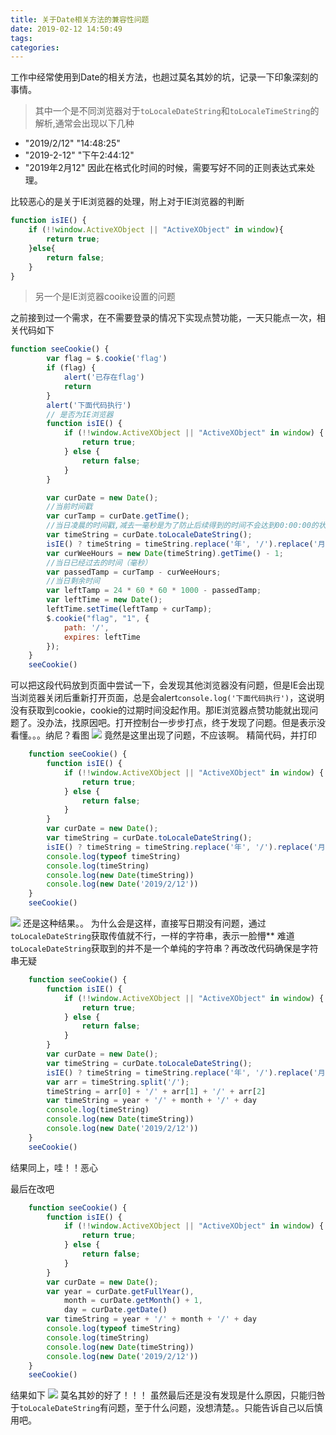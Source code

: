 ```yaml
---
title: 关于Date相关方法的兼容性问题
date: 2019-02-12 14:50:49
tags:
categories:
---
```


工作中经常使用到Date的相关方法，也趟过莫名其妙的坑，记录一下印象深刻的事情。
<!-- more -->
> 其中一个是不同浏览器对于`toLocaleDateString`和`toLocaleTimeString`的解析,通常会出现以下几种

* "2019/2/12" "14:48:25"
* "2019-2-12" "下午2:44:12"
* "2019年2月12" 
因此在格式化时间的时候，需要写好不同的正则表达式来处理。

比较恶心的是关于IE浏览器的处理，附上对于IE浏览器的判断
```javascript
function isIE() {
    if (!!window.ActiveXObject || "ActiveXObject" in window){
        return true;
    }else{
        return false;
    }
}
```
> 另一个是IE浏览器cooike设置的问题

之前接到过一个需求，在不需要登录的情况下实现点赞功能，一天只能点一次，相关代码如下
```javascript
function seeCookie() {
        var flag = $.cookie('flag')
        if (flag) {
            alert('已存在flag')
            return
        }
        alert('下面代码执行')
        // 是否为IE浏览器 
        function isIE() {
            if (!!window.ActiveXObject || "ActiveXObject" in window) {
                return true;
            } else {
                return false;
            }
        }

        var curDate = new Date();
        //当前时间戳
        var curTamp = curDate.getTime();
        //当日凌晨的时间戳,减去一毫秒是为了防止后续得到的时间不会达到00:00:00的状态
        var timeString = curDate.toLocaleDateString();
        isIE() ? timeString = timeString.replace('年', '/').replace('月', '/').replace('日', '') : '';
        var curWeeHours = new Date(timeString).getTime() - 1;
        //当日已经过去的时间（毫秒）
        var passedTamp = curTamp - curWeeHours;
        //当日剩余时间
        var leftTamp = 24 * 60 * 60 * 1000 - passedTamp;
        var leftTime = new Date();
        leftTime.setTime(leftTamp + curTamp);
        $.cookie("flag", "1", {
            path: '/',
            expires: leftTime
        });
    }
    seeCookie()
```
可以把这段代码放到页面中尝试一下，会发现其他浏览器没有问题，但是IE会出现当浏览器关闭后重新打开页面，总是会alert`console.log('下面代码执行')`，这说明没有获取到cookie，cookie的过期时间没起作用。那IE浏览器点赞功能就出现问题了。没办法，找原因吧。打开控制台一步步打点，终于发现了问题。但是表示没看懂。。。纳尼？看图
![](/images/IEcookie.png)
竟然是这里出现了问题，不应该啊。
精简代码，并打印
```javascript
    function seeCookie() {
        function isIE() {
            if (!!window.ActiveXObject || "ActiveXObject" in window) {
                return true;
            } else {
                return false;
            }
        }
        var curDate = new Date();
        var timeString = curDate.toLocaleDateString();
        isIE() ? timeString = timeString.replace('年', '/').replace('月', '/').replace('日', '') : '';
        console.log(typeof timeString)
        console.log(timeString)
        console.log(new Date(timeString))
        console.log(new Date('2019/2/12'))
    }
    seeCookie()
```
![](/images/IEcookie2.png)
还是这种结果。。
为什么会是这样，直接写日期没有问题，通过`toLocaleDateString`获取传值就不行，一样的字符串，表示一脸懵**
难道`toLocaleDateString`获取到的并不是一个单纯的字符串？再改改代码确保是字符串无疑
```javascript
    function seeCookie() {
        function isIE() {
            if (!!window.ActiveXObject || "ActiveXObject" in window) {
                return true;
            } else {
                return false;
            }
        }
        var curDate = new Date();
        var timeString = curDate.toLocaleDateString();
        isIE() ? timeString = timeString.replace('年', '/').replace('月', '/').replace('日', '') : '';
        var arr = timeString.split('/');
        timeString = arr[0] + '/' + arr[1] + '/' + arr[2]
        var timeString = year + '/' + month + '/' + day
        console.log(timeString)
        console.log(new Date(timeString))
        console.log(new Date('2019/2/12'))
    }
    seeCookie()
```
结果同上，哇！！恶心

最后在改吧
```javascript
    function seeCookie() {
        function isIE() {
            if (!!window.ActiveXObject || "ActiveXObject" in window) {
                return true;
            } else {
                return false;
            }
        }
        var curDate = new Date();
        var year = curDate.getFullYear(),
            month = curDate.getMonth() + 1,
            day = curDate.getDate()
        var timeString = year + '/' + month + '/' + day
        console.log(typeof timeString)
        console.log(timeString)
        console.log(new Date(timeString))
        console.log(new Date('2019/2/12'))
    }
    seeCookie()
```
结果如下
![](/images/IEcookie3.png)
莫名其妙的好了！！！
虽然最后还是没有发现是什么原因，只能归咎于`toLocaleDateString`有问题，至于什么问题，没想清楚。。只能告诉自己以后慎用吧。



